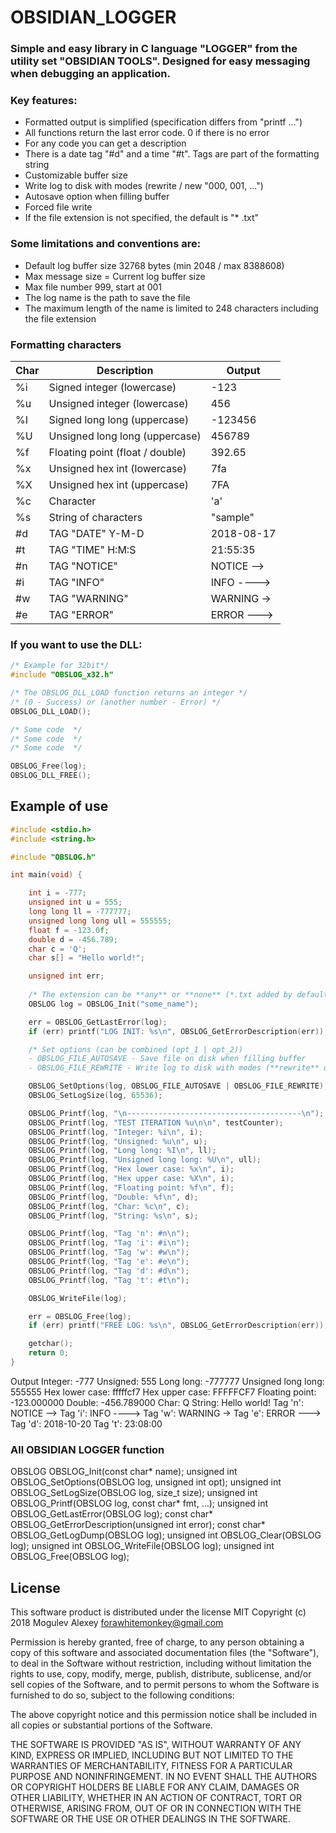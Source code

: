 # OBSIDIAN_LOGGER

### Simple and easy library in C language "LOGGER" from the utility set "OBSIDIAN TOOLS". Designed for easy messaging when debugging an application.


### Key features:

  - Formatted output is simplified (specification differs from "printf ...")
  - All functions return the last error code. 0 if there is no error
  - For any code you can get a description
  - There is a date tag "#d" and a time "#t". Tags are part of the formatting string
  - Customizable buffer size
  - Write log to disk with modes (rewrite / new "000, 001, ...")
  - Autosave option when filling buffer
  - Forced file write
  - If the file extension is not specified, the default is "* .txt"

### Some limitations and conventions are:

 - Default log buffer size 32768 bytes (min 2048 / max 8388608)
 - Max message size = Current log buffer size
 - Max file number 999, start at 001
 - The log name is the path to save the file
 - The maximum length of the name is limited to 248 characters including the file extension
 
 
### Formatting characters

Char | Description | Output
---- | ----------- | ------
%i | Signed integer (lowercase) | -123
%u | Unsigned integer (lowercase) | 456
%I | Signed long long (uppercase) | -123456
%U | Unsigned long long (uppercase) | 456789
%f | Floating point (float / double) | 392.65
%x | Unsigned hex int (lowercase) | 7fa
%X | Unsigned hex int (uppercase) | 7FA
%c | Character | 'a'
%s | String of characters | "sample"
#d | TAG "DATE" Y-M-D | 2018-08-17
#t | TAG "TIME" H:M:S | 21:55:35
#n | TAG "NOTICE" | NOTICE -->
#i | TAG "INFO" | INFO ---->
#w | TAG "WARNING" | WARNING ->
#e | TAG "ERROR" | ERROR --->


### If you want to use the **DLL**:
```C
/* Example for 32bit*/
#include "OBSLOG_x32.h"

/* The OBSLOG_DLL_LOAD function returns an integer */
/* (0 - Success) or (another number - Error) */   
OBSLOG_DLL_LOAD();

/* Some code  */
/* Some code  */
/* Some code  */

OBSLOG_Free(log);
OBSLOG_DLL_FREE();
```
## Example of use

```C
#include <stdio.h>
#include <string.h>

#include "OBSLOG.h"

int main(void) {

	int i = -777;
	unsigned int u = 555;
	long long ll = -777777;
	unsigned long long ull = 555555;
	float f = -123.0f;
	double d = -456.789;
	char c = 'Q';
	char s[] = "Hello world!";

	unsigned int err;
	
	/* The extension can be **any** or **none** (*.txt added by default) */
	OBSLOG log = OBSLOG_Init("some_name");

	err = OBSLOG_GetLastError(log);
	if (err) printf("LOG INIT: %s\n", OBSLOG_GetErrorDescription(err));

	/* Set options (can be combined (opt_1 | opt_2))
	- OBSLOG_FILE_AUTOSAVE - Save file on disk when filling buffer
	- OBSLOG_FILE_REWRITE - Write log to disk with modes (**rewrite** or **new** "000, 001, ...") */

	OBSLOG_SetOptions(log, OBSLOG_FILE_AUTOSAVE | OBSLOG_FILE_REWRITE);
	OBSLOG_SetLogSize(log, 65536);

	OBSLOG_Printf(log, "\n---------------------------------------\n");
	OBSLOG_Printf(log, "TEST ITERATION %u\n\n", testCounter);
	OBSLOG_Printf(log, "Integer: %i\n", i);
	OBSLOG_Printf(log, "Unsigned: %u\n", u);
	OBSLOG_Printf(log, "Long long: %I\n", ll);
	OBSLOG_Printf(log, "Unsigned long long: %U\n", ull);
	OBSLOG_Printf(log, "Hex lower case: %x\n", i);
	OBSLOG_Printf(log, "Hex upper case: %X\n", i);
	OBSLOG_Printf(log, "Floating point: %f\n", f);
	OBSLOG_Printf(log, "Double: %f\n", d);
	OBSLOG_Printf(log, "Char: %c\n", c);
	OBSLOG_Printf(log, "String: %s\n", s);

	OBSLOG_Printf(log, "Tag 'n': #n\n");
	OBSLOG_Printf(log, "Tag 'i': #i\n");
	OBSLOG_Printf(log, "Tag 'w': #w\n");
	OBSLOG_Printf(log, "Tag 'e': #e\n");
	OBSLOG_Printf(log, "Tag 'd': #d\n");
	OBSLOG_Printf(log, "Tag 't': #t\n");

	OBSLOG_WriteFile(log);

	err = OBSLOG_Free(log);
	if (err) printf("FREE LOG: %s\n", OBSLOG_GetErrorDescription(err));

	getchar();
	return 0;
}
```

Output
Integer: -777
Unsigned: 555
Long long: -777777
Unsigned long long: 555555
Hex lower case: fffffcf7
Hex upper case: FFFFFCF7
Floating point: -123.000000
Double: -456.789000
Char: Q
String: Hello world!
Tag 'n':  NOTICE --> 
Tag 'i':  INFO ----> 
Tag 'w':  WARNING -> 
Tag 'e':  ERROR ---> 
Tag 'd':  2018-10-20 
Tag 't':  23:08:00

### All OBSIDIAN LOGGER function

OBSLOG          OBSLOG_Init(const char* name);
unsigned int    OBSLOG_SetOptions(OBSLOG log, unsigned int opt);
unsigned int    OBSLOG_SetLogSize(OBSLOG log, size_t size);
unsigned int    OBSLOG_Printf(OBSLOG log, const char* fmt, ...);
unsigned int    OBSLOG_GetLastError(OBSLOG log);
const char*     OBSLOG_GetErrorDescription(unsigned int error);
const char*     OBSLOG_GetLogDump(OBSLOG log);
unsigned int    OBSLOG_Clear(OBSLOG log);
unsigned int    OBSLOG_WriteFile(OBSLOG log);
unsigned int    OBSLOG_Free(OBSLOG log);

## License

This software product is distributed under the license MIT
Copyright (c) 2018 Mogulev Alexey forawhitemonkey@gmail.com

Permission is hereby granted, free of charge, to any person obtaining a copy
of this software and associated documentation files (the "Software"), to deal
in the Software without restriction, including without limitation the rights
to use, copy, modify, merge, publish, distribute, sublicense, and/or sell
copies of the Software, and to permit persons to whom the Software is
furnished to do so, subject to the following conditions:

The above copyright notice and this permission notice shall be included in all
copies or substantial portions of the Software.

THE SOFTWARE IS PROVIDED "AS IS", WITHOUT WARRANTY OF ANY KIND, EXPRESS OR
IMPLIED, INCLUDING BUT NOT LIMITED TO THE WARRANTIES OF MERCHANTABILITY,
FITNESS FOR A PARTICULAR PURPOSE AND NONINFRINGEMENT. IN NO EVENT SHALL THE
AUTHORS OR COPYRIGHT HOLDERS BE LIABLE FOR ANY CLAIM, DAMAGES OR OTHER
LIABILITY, WHETHER IN AN ACTION OF CONTRACT, TORT OR OTHERWISE, ARISING FROM,
OUT OF OR IN CONNECTION WITH THE SOFTWARE OR THE USE OR OTHER DEALINGS IN THE
SOFTWARE.
